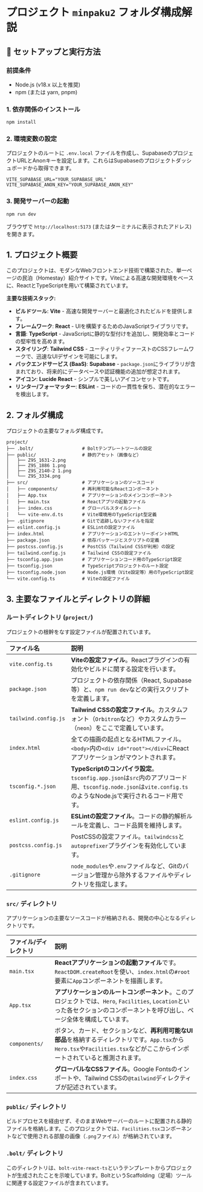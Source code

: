 # プロジェクト `minpaku2` フォルダ構成解説

## 🚀 セットアップと実行方法

### 前提条件

- Node.js (v18.x 以上を推奨)
- npm (または yarn, pnpm)

### 1. 依存関係のインストール

```bash
npm install
```

### 2. 環境変数の設定

プロジェクトのルートに `.env.local` ファイルを作成し、SupabaseのプロジェクトURLとAnonキーを設定します。これらはSupabaseのプロジェクトダッシュボードから取得できます。

```.env.local
VITE_SUPABASE_URL="YOUR_SUPABASE_URL"
VITE_SUPABASE_ANON_KEY="YOUR_SUPABASE_ANON_KEY"
```

### 3. 開発サーバーの起動

```bash
npm run dev
```

ブラウザで `http://localhost:5173` (またはターミナルに表示されたアドレス) を開きます。

## 1. プロジェクト概要

このプロジェクトは、モダンなWebフロントエンド技術で構築された、単一ページの民泊（Homestay）紹介サイトです。Viteによる高速な開発環境をベースに、ReactとTypeScriptを用いて構築されています。

**主要な技術スタック:**

*   **ビルドツール**: **Vite** - 高速な開発サーバーと最適化されたビルドを提供します。
*   **フレームワーク**: **React** - UIを構築するためのJavaScriptライブラリです。
*   **言語**: **TypeScript** - JavaScriptに静的な型付けを追加し、開発効率とコードの堅牢性を高めます。
*   **スタイリング**: **Tailwind CSS** - ユーティリティファーストのCSSフレームワークで、迅速なUIデザインを可能にします。
*   **バックエンドサービス (BaaS)**: **Supabase** - `package.json`にライブラリが含まれており、将来的にデータベースや認証機能の追加が想定されます。
*   **アイコン**: **Lucide React** - シンプルで美しいアイコンセットです。
*   **リンター/フォーマッター**: **ESLint** - コードの一貫性を保ち、潜在的なエラーを検出します。

## 2. フォルダ構成

プロジェクトの主要なフォルダ構成です。

```
project/
├── .bolt/                  # Boltテンプレートツールの設定
├── public/                 # 静的アセット（画像など）
│   ├── Z9S_1631-2.png
│   ├── Z9S_1886 1.png
│   ├── Z9S_2140-2 1.png
│   └── Z9S_3334.png
├── src/                    # アプリケーションのソースコード
│   ├── components/         # 再利用可能なReactコンポーネント
│   ├── App.tsx             # アプリケーションのメインコンポーネント
│   ├── main.tsx            # Reactアプリの起動ファイル
│   ├── index.css           # グローバルスタイルシート
│   └── vite-env.d.ts       # Vite環境用のTypeScript型定義
├── .gitignore              # Gitで追跡しないファイルを指定
├── eslint.config.js        # ESLintの設定ファイル
├── index.html              # アプリケーションのエントリーポイントHTML
├── package.json            # 依存パッケージとスクリプトの定義
├── postcss.config.js       # PostCSS（Tailwind CSSが利用）の設定
├── tailwind.config.js      # Tailwind CSSの設定ファイル
├── tsconfig.app.json       # アプリケーションコード用のTypeScript設定
├── tsconfig.json           # TypeScriptプロジェクトのルート設定
├── tsconfig.node.json      # Node.js環境（Vite設定等）用のTypeScript設定
└── vite.config.ts          # Viteの設定ファイル
```

## 3. 主要なファイルとディレクトリの詳細

### ルートディレクトリ (`project/`)

プロジェクトの根幹をなす設定ファイルが配置されています。

| ファイル名 | 説明 |
| :--- | :--- |
| `vite.config.ts` | **Viteの設定ファイル**。Reactプラグインの有効化やビルドに関する設定を行います。 |
| `package.json` | プロジェクトの依存関係（React, Supabase等）と、`npm run dev`などの実行スクリプトを定義します。 |
| `tailwind.config.js` | **Tailwind CSSの設定ファイル**。カスタムフォント（`Orbitron`など）やカスタムカラー（`neon`）をここで定義しています。 |
| `index.html` | 全ての描画の起点となるHTMLファイル。`<body>`内の`<div id="root"></div>`にReactアプリケーションがマウントされます。 |
| `tsconfig.*.json` | **TypeScriptのコンパイラ設定**。`tsconfig.app.json`は`src`内のアプリコード用、`tsconfig.node.json`は`vite.config.ts`のようなNode.jsで実行されるコード用です。 |
| `eslint.config.js` | **ESLintの設定ファイル**。コードの静的解析ルールを定義し、コード品質を維持します。 |
| `postcss.config.js` | PostCSSの設定ファイル。`tailwindcss`と`autoprefixer`プラグインを有効化しています。 |
| `.gitignore` | `node_modules`や`.env`ファイルなど、Gitのバージョン管理から除外するファイルやディレクトリを指定します。 |

### `src/` ディレクトリ

アプリケーションの主要なソースコードが格納される、開発の中心となるディレクトリです。

| ファイル/ディレクトリ | 説明 |
| :--- | :--- |
| `main.tsx` | **Reactアプリケーションの起動ファイル**です。`ReactDOM.createRoot`を使い、`index.html`の`#root`要素に`App`コンポーネントを描画します。 |
| `App.tsx` | **アプリケーションのルートコンポーネント**。このプロジェクトでは、`Hero`, `Facilities`, `Location`といった各セクションのコンポーネントを呼び出し、ページ全体を構成しています。 |
| `components/` | ボタン、カード、セクションなど、**再利用可能なUI部品**を格納するディレクトリです。`App.tsx`から`Hero.tsx`や`Facilities.tsx`などがここからインポートされていると推測されます。 |
| `index.css` | **グローバルなCSSファイル**。Google Fontsのインポートや、Tailwind CSSの`@tailwind`ディレクティブが記述されています。 |

### `public/` ディレクトリ

ビルドプロセスを経由せず、そのままWebサーバーのルートに配置される静的ファイルを格納します。このプロジェクトでは、`Facilities.tsx`コンポーネントなどで使用される部屋の画像（`.png`ファイル）が格納されています。

### `.bolt/` ディレクトリ

このディレクトリは、`bolt-vite-react-ts`というテンプレートからプロジェクトが生成されたことを示唆しています。BoltというScaffolding（足場）ツールに関連する設定ファイルが含まれています。
